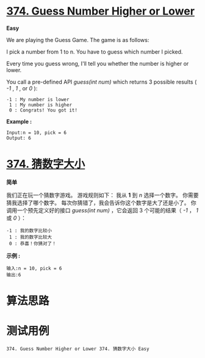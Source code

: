 # [374. Guess Number Higher or Lower][enTitle]

**Easy**

We are playing the Guess Game. The game is as follows:

I pick a number from 1 to n. You have to guess which number I picked.

Every time you guess wrong, I'll tell you whether the number is higher or lower.

You call a pre-defined API  *guess(int num)*  which returns 3 possible results ( *-1* ,  *1* , or  *0* ):

```
-1 : My number is lower
 1 : My number is higher
 0 : Congrats! You got it!

```

**Example :** 


```
Input:n = 10, pick = 6
Output: 6
```




# [374. 猜数字大小][cnTitle]

**简单**

我们正在玩一个猜数字游戏。 游戏规则如下： 我从 **1**  到  *n*  选择一个数字。 你需要猜我选择了哪个数字。 每次你猜错了，我会告诉你这个数字是大了还是小了。 你调用一个预先定义好的接口  *guess(int num)* ，它会返回 3 个可能的结果（ *-1* ， *1*  或  *0* ）：

```
-1 : 我的数字比较小
 1 : 我的数字比较大
 0 : 恭喜！你猜对了！

```

**示例 :** 

```
输入:n = 10, pick = 6
输出:6
```




# 算法思路

# 测试用例
```
374. Guess Number Higher or Lower 374. 猜数字大小 Easy
```

[enTitle]: https://leetcode.com/problems/guess-number-higher-or-lower/
[cnTitle]: https://leetcode-cn.com/problems/guess-number-higher-or-lower/

